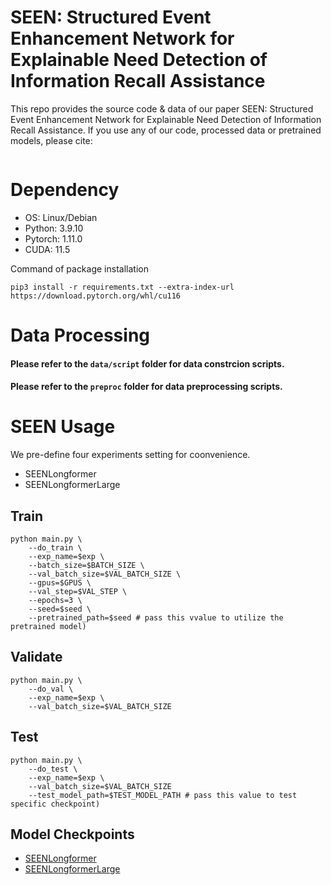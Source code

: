 SEEN: Structured Event Enhancement Network for Explainable Need Detection of Information Recall Assistance
===

This repo provides the source code & data of our paper SEEN: Structured Event Enhancement Network for Explainable Need Detection of Information Recall Assistance. If you use any of our code, processed data or pretrained models, please cite:
```bib
```



# Dependency
- OS: Linux/Debian
- Python: 3.9.10
- Pytorch: 1.11.0
- CUDA: 11.5

Command of package installation
```shell
pip3 install -r requirements.txt --extra-index-url https://download.pytorch.org/whl/cu116
```

# Data Processing
#### Please refer to the `data/script` folder for data constrcion scripts.
#### Please refer to the `preproc` folder for data preprocessing scripts.

# SEEN Usage
We pre-define four experiments setting for coonvenience.
- SEENLongformer
- SEENLongformerLarge
## Train
```shell
python main.py \
    --do_train \
    --exp_name=$exp \
    --batch_size=$BATCH_SIZE \
    --val_batch_size=$VAL_BATCH_SIZE \
    --gpus=$GPUS \
    --val_step=$VAL_STEP \
    --epochs=3 \
    --seed=$seed \
    --pretrained_path=$seed # pass this vvalue to utilize the pretrained model)
```

## Validate
```shell
python main.py \
    --do_val \
    --exp_name=$exp \
    --val_batch_size=$VAL_BATCH_SIZE
```

## Test
```shell
python main.py \
    --do_test \
    --exp_name=$exp \
    --val_batch_size=$VAL_BATCH_SIZE
    --test_model_path=$TEST_MODEL_PATH # pass this value to test specific checkpoint)
```

## Model Checkpoints
- [SEENLongformer](https://drive.google.com/file/d/1l3r0kR79PoNUgUAjLVcTya_-XSxJSRyf/view?usp=sharing)
- [SEENLongformerLarge](https://drive.google.com/file/d/1CEORS_HeZ5kdxVUktUS6iK8_928eDHGG/view?usp=sharing)